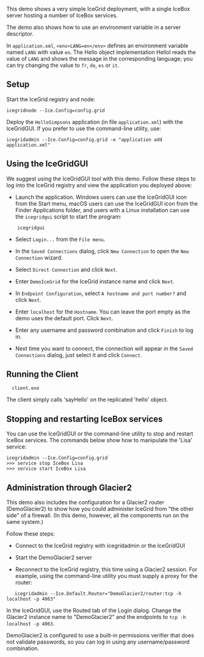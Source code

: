 This demo shows a very simple IceGrid deployment, with a single IceBox
server hosting a number of IceBox services.

The demo also shows how to use an environment variable in a server
descriptor.

In `application.xml`, `<env>LANG=en</env>` defines an environment variable
named `LANG` with value `en`. The Hello object implementation HelloI
reads the value of `LANG` and shows the message in the corresponding
language; you can try changing the value to `fr`, `de`, `es` or `it`.

Setup
-----

Start the IceGrid registry and node:

    icegridnode --Ice.Config=config.grid

Deploy the `HelloSimpsons` application (in file `application.xml`) with
the IceGridGUI. If you prefer to use the command-line utility, use:

    icegridadmin --Ice.Config=config.grid -e "application add application.xml"


Using the IceGridGUI
---------------------

We suggest using the IceGridGUI tool with this demo. Follow these steps to
log into the IceGrid registry and view the application you deployed above:

  - Launch the application. Windows users can use the IceGridGUI
    icon from the Start menu, macOS users can use the IceGridGUI
    icon from the Finder Applications folder, and users with a Linux
    installation can use the `icegridgui` script to start the
    program:
```
    icegridgui
```
  - Select `Login...` from the `File menu`.

  - In the `Saved Connections` dialog, click `New Connection` to open
    the `New Connection` wizard.

  - Select `Direct Connection` and click `Next`.

  - Enter `DemoIceGrid` for the IceGrid instance name and click `Next`.

  - In `Endpoint Configuration`, select `A hostname and port number?`
    and click `Next`.

  - Enter `localhost` for the `Hostname`. You can leave the port empty
    as the demo uses the default port. Click `Next`.

  - Enter any username and password combination and click `Finish`
    to log in.

  - Next time you want to connect, the connection will appear in the
    `Saved Connections` dialog, just select it and click `Connect`.


Running the Client
------------------

      client.exe

The client simply calls 'sayHello' on the replicated 'hello' object.


Stopping and restarting IceBox services
---------------------------------------

You can use the IceGridGUI or the command-line utility to stop
and restart IceBox services. The commands below show how to manipulate
the 'Lisa' service:

    icegridadmin --Ice.Config=config.grid
    >>> service stop IceBox Lisa
    >>> service start IceBox Lisa


Administration through Glacier2
-------------------------------

This demo also includes the configuration for a Glacier2 router
(DemoGlacier2) to show how you could administer IceGrid from
"the other side" of a firewall. (In this demo, however, all the
components run on the same system.)

Follow these steps:

 - Connect to the IceGrid registry with icegridadmin or the IceGridGUI

 - Start the DemoGlacier2 server

 - Reconnect to the IceGrid registry, this time using a Glacier2
   session. For example, using the command-line utility you must
   supply a proxy for the router:
```
   icegridadmin --Ice.Default.Router="DemoGlacier2/router:tcp -h localhost -p 4063"
```
   In the IceGridGUI, use the Routed tab of the Login dialog.
   Change the Glacier2 instance name to "DemoGlacier2" and the endpoints
   to `tcp -h localhost -p 4063`.

   DemoGlacier2 is configured to use a built-in permissions verifier
   that does not validate passwords, so you can log in using any
   username/password combination.
